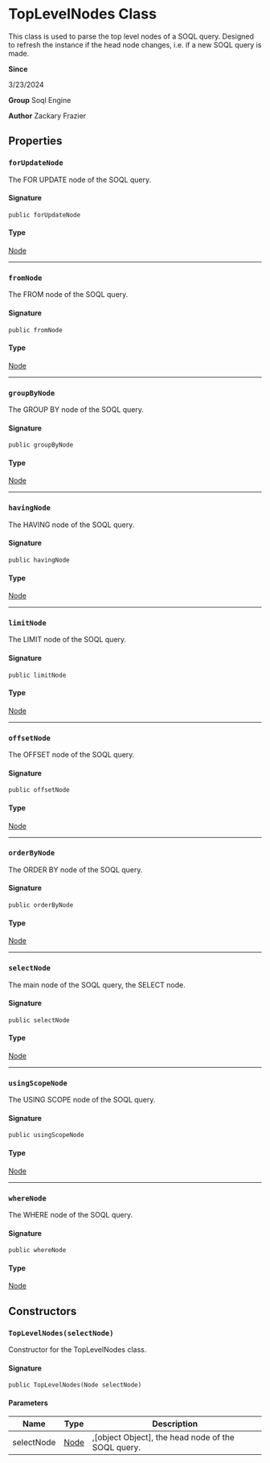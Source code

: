 # TopLevelNodes Class

This class is used to parse the top level nodes of a SOQL query. 
Designed to refresh the instance if the head node changes, i.e. if a new SOQL query is made.

**Since** 

3/23/2024

**Group** Soql Engine

**Author** Zackary Frazier

## Properties
### `forUpdateNode`

The FOR UPDATE node of the SOQL query.

#### Signature
```apex
public forUpdateNode
```

#### Type
[Node](Node.md)

---

### `fromNode`

The FROM node of the SOQL query.

#### Signature
```apex
public fromNode
```

#### Type
[Node](Node.md)

---

### `groupByNode`

The GROUP BY node of the SOQL query.

#### Signature
```apex
public groupByNode
```

#### Type
[Node](Node.md)

---

### `havingNode`

The HAVING node of the SOQL query.

#### Signature
```apex
public havingNode
```

#### Type
[Node](Node.md)

---

### `limitNode`

The LIMIT node of the SOQL query.

#### Signature
```apex
public limitNode
```

#### Type
[Node](Node.md)

---

### `offsetNode`

The OFFSET node of the SOQL query.

#### Signature
```apex
public offsetNode
```

#### Type
[Node](Node.md)

---

### `orderByNode`

The ORDER BY node of the SOQL query.

#### Signature
```apex
public orderByNode
```

#### Type
[Node](Node.md)

---

### `selectNode`

The main node of the SOQL query, the SELECT node.

#### Signature
```apex
public selectNode
```

#### Type
[Node](Node.md)

---

### `usingScopeNode`

The USING SCOPE node of the SOQL query.

#### Signature
```apex
public usingScopeNode
```

#### Type
[Node](Node.md)

---

### `whereNode`

The WHERE node of the SOQL query.

#### Signature
```apex
public whereNode
```

#### Type
[Node](Node.md)

## Constructors
### `TopLevelNodes(selectNode)`

Constructor for the TopLevelNodes class.

#### Signature
```apex
public TopLevelNodes(Node selectNode)
```

#### Parameters
| Name | Type | Description |
|------|------|-------------|
| selectNode | [Node](Node.md) | ,[object Object], the head node of the SOQL query. |